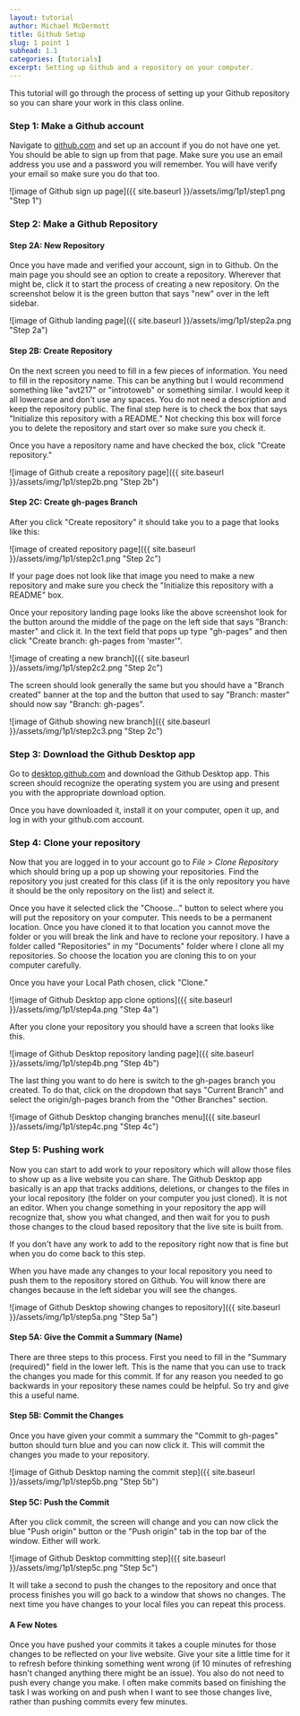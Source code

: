 ```yaml
---
layout: tutorial
author: Michael McDermott
title: Github Setup
slug: 1 point 1
subhead: 1.1
categories: [tutorials]
excerpt: Setting up Github and a repository on your computer.
---
```

This tutorial will go through the process of setting up your Github repository so you can share your work in this class online.

### <span id="step1">Step 1: Make a Github account</span>
Navigate to [github.com](https://github.com/) and set up an account if you do not have one yet. You should be able to sign up from that page. Make sure you use an email address you use and a password you will remember. You will have verify your email so make sure you do that too.

![image of Github sign up page]({{ site.baseurl }}/assets/img/1p1/step1.png "Step 1")

### <span id="step2">Step 2: Make a Github Repository</span>
#### Step 2A: New Repository
Once you have made and verified your account, sign in to Github. On the main page you should see an option to create a repository. Wherever that might be, click it to start the process of creating a new repository. On the screenshot below it is the green button that says "new" over in the left sidebar.

![image of Github landing page]({{ site.baseurl }}/assets/img/1p1/step2a.png "Step 2a")

#### Step 2B: Create Repository
On the next screen you need to fill in a few pieces of information. You need to fill in the repository name. This can be anything but I would recommend something like "avt217" or "introtoweb" or something similar. I would keep it all lowercase and don't use any spaces. You do not need a description and keep the repository public. The final step here is to check the box that says "Initialize this repository with a README." Not checking this box will force you to delete the repository and start over so make sure you check it.

Once you have a repository name and have checked the box, click "Create repository."

![image of Github create a repository page]({{ site.baseurl }}/assets/img/1p1/step2b.png "Step 2b")

#### Step 2C: Create gh-pages Branch
After you click "Create repository" it should take you to a page that looks like this:

![image of created repository page]({{ site.baseurl }}/assets/img/1p1/step2c1.png "Step 2c")

If your page does not look like that image you need to make a new repository and make sure you check the "Initialize this repository with a README" box.

Once your repository landing page looks like the above screenshot look for the button around the middle of the page on the left side that says "Branch: master" and click it. In the text field that pops up type "gh-pages" and then click "Create branch: gh-pages from 'master'".

![image of creating a new branch]({{ site.baseurl }}/assets/img/1p1/step2c2.png "Step 2c")

The screen should look generally the same but you should have a "Branch created" banner at the top and the button that used to say "Branch: master" should now say "Branch: gh-pages".

![image of Github showing new branch]({{ site.baseurl }}/assets/img/1p1/step2c3.png "Step 2c")

### <span id="step3">Step 3: Download the Github Desktop app</span>
Go to [desktop.github.com](https://desktop.github.com/) and download the Github Desktop app. This screen should recognize the operating system you are using and present you with the appropriate download option.

Once you have downloaded it, install it on your computer, open it up, and log in with your github.com account.

### <span id="step4">Step 4: Clone your repository</span>
Now that you are logged in to your account go to _File > Clone Repository_ which should bring up a pop up showing your repositories. Find the repository you just created for this class (if it is the only repository you have it should be the only repository on the list) and select it.

Once you have it selected click the "Choose..." button to select where you will put the repository on your computer. This needs to be a permanent location. Once you have cloned it to that location you cannot move the folder or you will break the link and have to reclone your repository. I have a folder called "Repositories" in my "Documents" folder where I clone all my repositories. So choose the location you are cloning this to on your computer carefully.

Once you have your Local Path chosen, click "Clone."

![image of Github Desktop app clone options]({{ site.baseurl }}/assets/img/1p1/step4a.png "Step 4a")

After you clone your repository you should have a screen that looks like this.

![image of Github Desktop repository landing page]({{ site.baseurl }}/assets/img/1p1/step4b.png "Step 4b")

The last thing you want to do here is switch to the gh-pages branch you created. To do that, click on the dropdown that says "Current Branch" and select the origin/gh-pages branch from the "Other Branches" section.

![image of Github Desktop changing branches menu]({{ site.baseurl }}/assets/img/1p1/step4c.png "Step 4c")

### <span id="step5">Step 5: Pushing work</span>
Now you can start to add work to your repository which will allow those files to show up as a live website you can share. The Github Desktop app basically is an app that tracks additions, deletions, or changes to the files in your local repository (the folder on your computer you just cloned). It is not an editor. When you change something in your repository the app will recognize that, show you what changed, and then wait for you to push those changes to the cloud based repository that the live site is built from.

If you don't have any work to add to the repository right now that is fine but when you do come back to this step.

When you have made any changes to your local repository you need to push them to the repository stored on Github. You will know there are changes because in the left sidebar you will see the changes.

![image of Github Desktop showing changes to repository]({{ site.baseurl }}/assets/img/1p1/step5a.png "Step 5a")

#### Step 5A: Give the Commit a Summary (Name)
There are three steps to this process. First you need to fill in the "Summary (required)" field in the lower left. This is the name that you can use to track the changes you made for this commit. If for any reason you needed to go backwards in your repository these names could be helpful. So try and give this a useful name.

#### Step 5B: Commit the Changes
Once you have given your commit a summary the "Commit to gh-pages" button should turn blue and you can now click it. This will commit the changes you made to your repository.

![image of Github Desktop naming the commit step]({{ site.baseurl }}/assets/img/1p1/step5b.png "Step 5b")

#### Step 5C: Push the Commit
After you click commit, the screen will change and you can now click the blue "Push origin" button or the "Push origin" tab in the top bar of the window. Either will work.

![image of Github Desktop committing step]({{ site.baseurl }}/assets/img/1p1/step5c.png "Step 5c")

It will take a second to push the changes to the repository and once that process finishes you will go back to a window that shows no changes. The next time you have changes to your local files you can repeat this process.

#### A Few Notes
Once you have pushed your commits it takes a couple minutes for those changes to be reflected on your live website. Give your site a little time for it to refresh before thinking something went wrong (if 10 minutes of refreshing hasn't changed anything there might be an issue). You also do not need to push every change you make. I often make commits based on finishing the task I was working on and push when I want to see those changes live, rather than pushing commits every few minutes.
